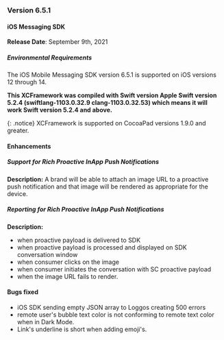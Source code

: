 ### Version 6.5.1
#### iOS Messaging SDK

**Release Date**: September 9th, 2021

##### Environmental Requirements
The iOS Mobile Messaging SDK version 6.5.1 is supported on iOS versions 12 through 14. 

**This XCFramework was compiled with Swift version Apple Swift version 5.2.4 (swiftlang-1103.0.32.9 clang-1103.0.32.53) which means it will work Swift version 5.2.4 and above.**

{: .notice} 
XCFramework is supported on CocoaPad versions 1.9.0 and greater.

#### Enhancements

##### Support for Rich Proactive InApp Push Notifications

**Description:**
A brand will be able to attach an image URL to a proactive push notification and that image will be rendered as appropriate for the device. 

##### Reporting for Rich Proactive InApp Push Notifications

**Description:**
- when proactive payload is delivered to SDK
- when proactive payload is processed and displayed on SDK conversation window
- when consumer clicks on the image
- when consumer initiates the conversation with SC proactive payload
- when the image URL fails to render.

#### Bugs fixed

- iOS SDK sending empty JSON array to Loggos creating 500 errors
- remote user's bubble text color is not conforming to remote text color when in Dark Mode.
- Link's underline is short when adding emoji's.